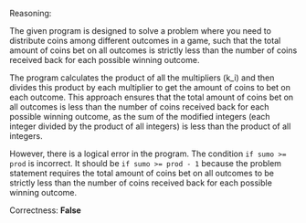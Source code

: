 Reasoning:

The given program is designed to solve a problem where you need to distribute coins among different outcomes in a game, such that the total amount of coins bet on all outcomes is strictly less than the number of coins received back for each possible winning outcome.

The program calculates the product of all the multipliers (k_i) and then divides this product by each multiplier to get the amount of coins to bet on each outcome. This approach ensures that the total amount of coins bet on all outcomes is less than the number of coins received back for each possible winning outcome, as the sum of the modified integers (each integer divided by the product of all integers) is less than the product of all integers.

However, there is a logical error in the program. The condition `if sumo >= prod` is incorrect. It should be `if sumo >= prod - 1` because the problem statement requires the total amount of coins bet on all outcomes to be strictly less than the number of coins received back for each possible winning outcome.

Correctness: **False**